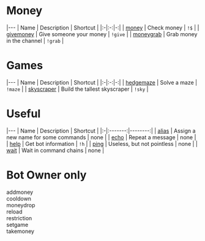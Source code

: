 # Money

|---
| Name | Description | Shortcut |
|:-|:-:|-:|
| [money](https://hsteffensen.github.io/BotBolt/commands/money.html) | Check money | `!$` |
| [givemoney](https://hsteffensen.github.io/BotBolt/commands/givemoney.html) | Give someone your money | `!give` |
| [moneygrab](https://hsteffensen.github.io/BotBolt/commands/moneygrab.html) | Grab money in the channel | `!grab` |

# Games

|---
| Name | Description | Shortcut |
|:-|:-:|-:|
| [hedgemaze](https://hsteffensen.github.io/BotBolt/commands/hedgemaze.html) | Solve a maze | `!maze` |
| [skyscraper](https://hsteffensen.github.io/BotBolt/commands/skyscraper.html) | Build the tallest skyscraper | `!sky` |

# Useful

|---
| Name | Description | Shortcut |
|:-|:-------:|--------:|
| [alias](https://hsteffensen.github.io/BotBolt/commands/alias.html) | Assign a new name for some commands | none |
| [echo](https://hsteffensen.github.io/BotBolt/commands/echo.html) | Repeat a message | none |
| [help](https://hsteffensen.github.io/BotBolt/commands/help.html) | Get bot information | `!h` |
| [ping](https://hsteffensen.github.io/BotBolt/commands/ping.html) | Useless, but not pointless | none |
| [wait](https://hsteffensen.github.io/BotBolt/commands/wait.html) | Wait in command chains | none |

# Bot Owner only
addmoney  
cooldown  
moneydrop  
reload  
restriction  
setgame  
takemoney  
